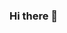 ### Hi there 👋

<!--
**andyli2420/andyli2420** is a ✨ _special_ ✨ repository because its `README.md` (this file) appears on your GitHub profile.

Here are some ideas to get you started:

- 🔭 I’m currently working on Milestone 2
- 🌱 I’m currently learning CE
- 🤔 I’m looking for help with finish all the thing in this sem
- 💬 Ask me about anything
- 📫 How to reach me: CHUK email
- ⚡ Fun fact: I go to school by bus
-->
